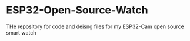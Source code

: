 # ESP32-Open-Source-Watch
THe repository for code and deisng files for my ESP32-Cam open source smart watch
